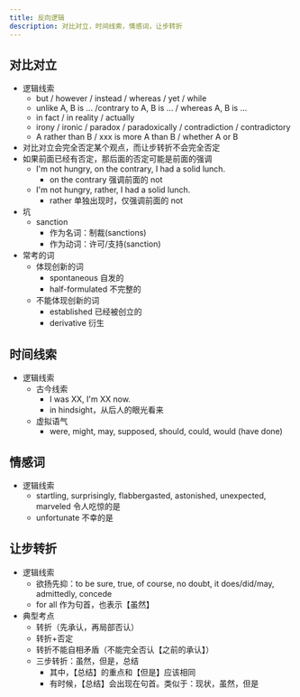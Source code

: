 ```yaml
---
title: 反向逻辑
description: 对比对立，时间线索，情感词，让步转折
---
```


## 对比对立

- 逻辑线索
  - but / however / instead / whereas / yet / while
  - unlike A, B is ... /contrary to A, B is ... / whereas A, B is ...
  - in fact / in reality / actually
  - irony / ironic / paradox / paradoxically / contradiction / contradictory
  - A rather than B / xxx is more A than B / whether A or B
- 对比对立会完全否定某个观点，而让步转折不会完全否定
- 如果前面已经有否定，那后面的否定可能是前面的强调
  - I'm not hungry, on the contrary, I had a solid lunch.
    - on the contrary 强调前面的 not
  - I'm not hungry, rather, I had a solid lunch.
    - rather 单独出现时，仅强调前面的 not
- 坑
  - sanction
    - 作为名词：制裁(sanctions)
    - 作为动词：许可/支持(sanction)
- 常考的词
  - 体现创新的词
    - spontaneous 自发的
    - half-formulated 不完整的
  - 不能体现创新的词
    - established 已经被创立的
    - derivative 衍生

## 时间线索

- 逻辑线索
  - 古今线索
    - I was XX, I'm XX now.
    - in hindsight，从后人的眼光看来
  - 虚拟语气
    - were, might, may, supposed, should, could, would (have done)

## 情感词

- 逻辑线索
  - startling, surprisingly, flabbergasted, astonished, unexpected, marveled 令人吃惊的是
  - unfortunate 不幸的是

## 让步转折

- 逻辑线索
  - 欲扬先抑：to be sure, true, of course, no doubt, it does/did/may, admittedly, concede
  - for all 作为句首，也表示【虽然】
- 典型考点
  - 转折（先承认，再局部否认）
  - 转折+否定
  - 转折不能自相矛盾（不能完全否认【之前的承认】）
  - 三步转折：虽然，但是，总结
    - 其中，【总结】的重点和【但是】应该相同
    - 有时候，【总结】会出现在句首。类似于：现状，虽然，但是

